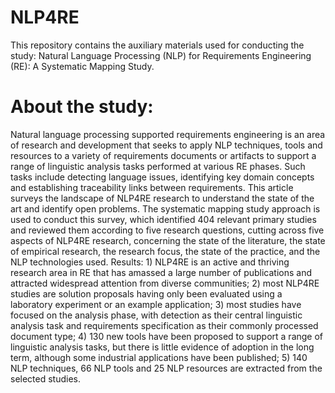 # NLP4RE
This repository contains the auxiliary materials used for conducting the study: Natural Language Processing (NLP) for Requirements Engineering (RE): A Systematic Mapping Study.


# About the study:
Natural language processing supported requirements engineering is an area of research and development that seeks to apply NLP techniques, tools and resources to a variety of requirements documents or artifacts to support a range of linguistic analysis tasks performed at various RE phases. Such tasks include detecting language issues, identifying key domain concepts and establishing traceability links between requirements. This article surveys the landscape of NLP4RE research to understand the state of the art and identify open problems. The systematic mapping study approach is used to conduct this survey, which identified 404 relevant primary studies and reviewed them according to five research questions, cutting across five aspects of NLP4RE research, concerning the state of the literature, the state of empirical research, the research focus, the state of the practice, and the NLP technologies used. Results: 1) NLP4RE is an active and thriving research area in RE that has amassed a large number of publications and attracted widespread attention from diverse communities; 2) most NLP4RE studies are solution proposals having only been evaluated using a laboratory experiment or an example application; 3) most studies have focused on the analysis phase, with detection as their central linguistic analysis task and requirements specification as their commonly processed document type; 4) 130 new tools have been proposed to support a range of linguistic analysis tasks, but there is little evidence of adoption in the long term, although some industrial applications have been published; 5) 140 NLP techniques, 66 NLP tools and 25 NLP resources are extracted from the selected studies.


